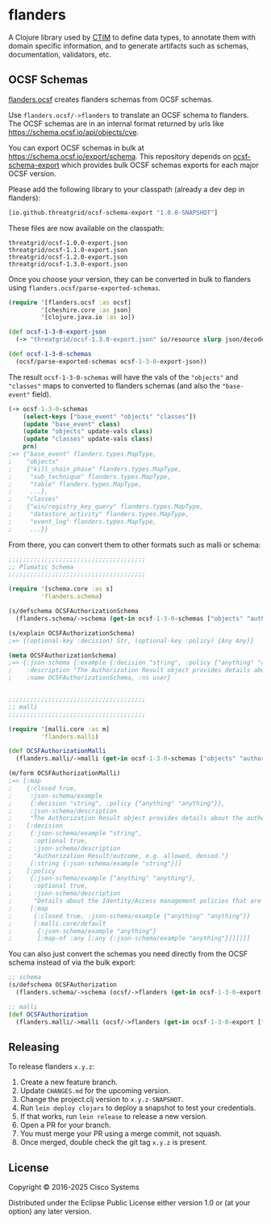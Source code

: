 # flanders

A Clojure library used by [CTIM](https://github.com/threatgrid/ctim/)
to define data types, to annotate them with domain specific
information, and to generate artifacts such as schemas, documentation,
validators, etc.

## OCSF Schemas

[flanders.ocsf](src/flanders/ocsf.cljc) creates flanders schemas from OCSF schemas.

Use `flanders.ocsf/->flanders` to translate an OCSF schema to flanders. The OCSF schemas
are in an internal format returned by urls like https://schema.ocsf.io/api/objects/cve.

You can export OCSF schemas in bulk at https://schema.ocsf.io/export/schema.
This repository depends on [ocsf-schema-export](https://github.com/threatgrid/ocsf-schema-export)
which provides bulk OCSF schemas exports for each major OCSF version.

Please add the following library to your classpath (already a dev dep in flanders):

```clojure
[io.github.threatgrid/ocsf-schema-export "1.0.0-SNAPSHOT"]
```

These files are now available on the classpath:

```
threatgrid/ocsf-1.0.0-export.json
threatgrid/ocsf-1.1.0-export.json
threatgrid/ocsf-1.2.0-export.json
threatgrid/ocsf-1.3.0-export.json
```

Once you choose your version, they can be converted in bulk to flanders using `flanders.ocsf/parse-exported-schemas`.

```clojure
(require '[flanders.ocsf :as ocsf]
         '[cheshire.core :as json]
         '[clojure.java.io :as io])

(def ocsf-1-3-0-export-json
  (-> "threatgrid/ocsf-1.3.0-export.json" io/resource slurp json/decode))

(def ocsf-1-3-0-schemas
  (ocsf/parse-exported-schemas ocsf-1-3-0-export-json))
```

The result `ocsf-1-3-0-schemas` will have the vals of the `"objects"` and `"classes"` maps to converted to flanders schemas
(and also the `"base-event"` field).

```clojure
(-> ocsf-1-3-0-schemas
    (select-keys ["base_event" "objects" "classes"])
    (update "base_event" class)
    (update "objects" update-vals class)
    (update "classes" update-vals class)
    prn)
;=> {"base_event" flanders.types.MapType,
;    "objects"
;    {"kill_chain_phase" flanders.types.MapType,
;     "sub_technique" flanders.types.MapType,
;     "table" flanders.types.MapType,
;     ...},
;    "classes"
;    {"win/registry_key_query" flanders.types.MapType,
;     "datastore_activity" flanders.types.MapType,
;     "event_log" flanders.types.MapType,
;     ...}}
```

From there, you can convert them to other formats such as malli or schema:

```clojure
;;;;;;;;;;;;;;;;;;;;;;;;;;;;;;;;;;;;;;
;; Plumatic Schema
;;;;;;;;;;;;;;;;;;;;;;;;;;;;;;;;;;;;;;

(require '[schema.core :as s]
         'flanders.schema)

(s/defschema OCSFAuthorizationSchema
  (flanders.schema/->schema (get-in ocsf-1-3-0-schemas ["objects" "authorization"])))

(s/explain OCSFAuthorizationSchema)
;=> {(optional-key :decision) Str, (optional-key :policy) {Any Any}}

(meta OCSFAuthorizationSchema)
;=> {:json-schema {:example {:decision "string", :policy {"anything" "anything"}},
;    :description "The Authorization Result object provides details about the authorization outcome and associated policies related to activity."},
;    :name OCSFAuthorizationSchema, :ns user}


;;;;;;;;;;;;;;;;;;;;;;;;;;;;;;;;;;;;;;
;; malli
;;;;;;;;;;;;;;;;;;;;;;;;;;;;;;;;;;;;;;

(require '[malli.core :as m]
         'flanders.malli)

(def OCSFAuthorizationMalli
  (flanders.malli/->malli (get-in ocsf-1-3-0-schemas ["objects" "authorization"])))

(m/form OCSFAuthorizationMalli)
;=> [:map
;    {:closed true,
;     :json-schema/example
;     {:decision "string", :policy {"anything" "anything"}},
;     :json-schema/description
;     "The Authorization Result object provides details about the authorization outcome and associated policies related to activity."}
;    [:decision
;     {:json-schema/example "string",
;      :optional true,
;      :json-schema/description
;      "Authorization Result/outcome, e.g. allowed, denied."}
;     [:string {:json-schema/example "string"}]]
;    [:policy
;     {:json-schema/example {"anything" "anything"},
;      :optional true,
;      :json-schema/description
;      "Details about the Identity/Access management policies that are applicable."}
;     [:map
;      {:closed true, :json-schema/example {"anything" "anything"}}
;      [:malli.core/default
;       {:json-schema/example "anything"}
;       [:map-of :any [:any {:json-schema/example "anything"}]]]]]]
```


You can also just convert the schemas you need directly from the OCSF schema instead
of via the bulk export:

```clojure
;; schema
(s/defschema OCSFAuthorization
  (flanders.schema/->schema (ocsf/->flanders (get-in ocsf-1-3-0-export ["objects" "authorization"]))))

;; malli
(def OCSFAuthorization
  (flanders.malli/->malli (ocsf/->flanders (get-in ocsf-1-3-0-export ["objects" "authorization"]))))
```

## Releasing

To release flanders `x.y.z`:

1. Create a new feature branch.
2. Update `CHANGES.md` for the upcoming version.
3. Change the project.clj version to `x.y.z-SNAPSHOT`.
4. Run `lein deploy clojars` to deploy a snapshot to test your credentials.
5. If that works, run `lein release` to release a new version.
6. Open a PR for your branch.
7. You must merge your PR using a merge commit, not squash.
8. Once merged, double check the git tag `x.y.z` is present.

## License

Copyright © 2016-2025 Cisco Systems

Distributed under the Eclipse Public License either version 1.0 or (at
your option) any later version.

